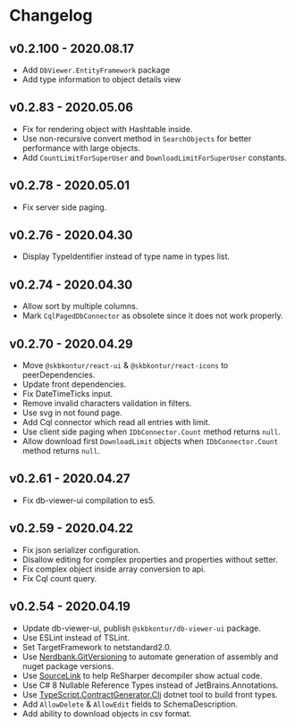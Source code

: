 # Changelog

## v0.2.100 - 2020.08.17
- Add `DbViewer.EntityFramework` package
- Add type information to object details view

## v0.2.83 - 2020.05.06
- Fix for rendering object with Hashtable inside.
- Use non-recursive convert method in `SearchObjects` for better performance with large objects.
- Add `CountLimitForSuperUser` and `DownloadLimitForSuperUser` constants.

## v0.2.78 - 2020.05.01
- Fix server side paging.

## v0.2.76 - 2020.04.30
- Display TypeIdentifier instead of type name in types list.

## v0.2.74 - 2020.04.30
- Allow sort by multiple columns.
- Mark `CqlPagedDbConnector` as obsolete since it does not work properly.

## v0.2.70 - 2020.04.29
- Move `@skbkontur/react-ui` & `@skbkontur/react-icons` to peerDependencies.
- Update front dependencies.
- Fix DateTimeTicks input.
- Remove invalid characters validation in filters.
- Use svg in not found page.
- Add Cql connector which read all entries with limit.
- Use client side paging when `IDbConnector.Count` method returns `null`.
- Allow download first `DownloadLimit` objects when `IDbConnector.Count` method returns `null`.

## v0.2.61 - 2020.04.27
- Fix db-viewer-ui compilation to es5.

## v0.2.59 - 2020.04.22
- Fix json serializer configuration.
- Disallow editing for complex properties and properties without setter.
- Fix complex object inside array conversion to api.
- Fix Cql count query.

## v0.2.54 - 2020.04.19
- Update db-viewer-ui, publish `@skbkontur/db-viewer-ui` package.
- Use ESLint instead of TSLint.
- Set TargetFramework to netstandard2.0.
- Use [Nerdbank.GitVersioning](https://github.com/dotnet/Nerdbank.GitVersioning) to automate generation of assembly and nuget package versions.
- Use [SourceLink](https://github.com/dotnet/sourcelink) to help ReSharper decompiler show actual code.
- Use C# 8 Nullable Reference Types instead of JetBrains.Annotations.
- Use [TypeScript.ContractGenerator.Cli](https://www.nuget.org/packages/SkbKontur.TypeScript.ContractGenerator.Cli) dotnet tool to build front types.
- Add `AllowDelete` & `AllowEdit` fields to SchemaDescription.
- Add ability to download objects in csv format.
